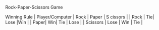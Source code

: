 Rock-Paper-Scissors Game

Winning Rule
| Player/Computer | Rock | Paper | S cissors |
| Rock | Tie| Lose |Win |
| Paper| Win| Tie | Lose |
| Scissors | Lose | Win | Tie |

